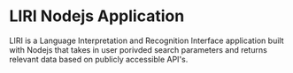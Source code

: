 # LIRI Nodejs Application
LIRI is a Language Interpretation and Recognition Interface application built with Nodejs that takes in user porivded search parameters and returns relevant data based on publicly accessible API's.
